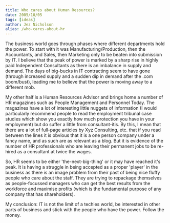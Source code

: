 ```yaml
---
title: Who cares about Human Resources?
date: 2005/10/05
tags: [ideas]
author: Jez Nicholson
alias: /who-cares-about-hr
---
```

The business world goes through phases where different departments hold the power. To start with it was Manufacturing/Production, then the Accountants, and Sales, then Marketing only to be beaten into submission by IT. I believe that the peak of power is marked by a sharp rise in highly paid Independent Consultants as there is an imbalance in supply and demand. The days of big-bucks in IT contracting seem to have gone (through increased supply and a sudden dip in demand after the .com boom/bust), leading me to believe that the power is moving away to a different mob.

My other half is a Human Resources Advisor and brings home a number of HR magazines such as People Management and Personnel Today. The magazines have a lot of interesting little nuggets of information (I would particularly recommend people to read the employment tribunal case studies which show you exactly how much protection you have in your employment) but do suffer a little from consultant-itis. By this, I mean that there are a lot of full-page articles by Xyz Consulting, etc. that if you read between the lines it is obvious that it is a one person company under a fancy name, and as such are as relevant as a blog. But it is evidence of the number of HR professionals who are leaving their permanent jobs to be re-hired as a consultant at twice the wages.

So, HR seems to be either 'the-next-big-thing' or it may have reached it's peak. It is having a struggle in being accepted as a proper 'player' in the business as there is an image problem from their past of being nice fluffy people who care about the staff. They are trying to repackage themselves as people-focussed managers who can get the best results from the workforce and maximise profits (which is the fundamental purpose of any company that has shareholders).

My conclusion: IT is not the limit of a techies world, be interested in other parts of business and stick with the people who have the power. Follow the money.